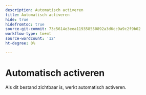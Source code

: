 ```yaml
---
description: Automatisch activeren
title: Automatisch activeren
hide: true
hidefromtoc: true
source-git-commit: 73c5614e3eea119358550892a3d6cc9a9c2f9b02
workflow-type: tm+mt
source-wordcount: '12'
ht-degree: 0%

---
```


# Automatisch activeren

Als dit bestand zichtbaar is, werkt automatisch activeren.
